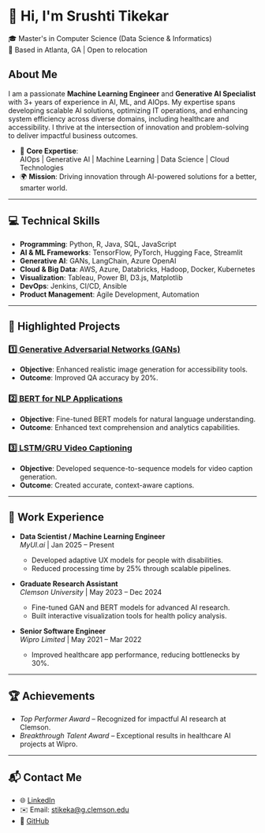 # 👋 Hi, I'm **Srushti Tikekar**

🎓 Master's in Computer Science (Data Science & Informatics)  
📍 Based in Atlanta, GA | Open to relocation  

## About Me
I am a passionate **Machine Learning Engineer** and **Generative AI Specialist** with 3+ years of experience in AI, ML, and AIOps. My expertise spans developing scalable AI solutions, optimizing IT operations, and enhancing system efficiency across diverse domains, including healthcare and accessibility. I thrive at the intersection of innovation and problem-solving to deliver impactful business outcomes.

- 🌟 **Core Expertise**:  
  AIOps | Generative AI | Machine Learning | Data Science | Cloud Technologies  
- 🌍 **Mission**: Driving innovation through AI-powered solutions for a better, smarter world.

---

## 💻 **Technical Skills**
- **Programming**: Python, R, Java, SQL, JavaScript  
- **AI & ML Frameworks**: TensorFlow, PyTorch, Hugging Face, Streamlit  
- **Generative AI**: GANs, LangChain, Azure OpenAI  
- **Cloud & Big Data**: AWS, Azure, Databricks, Hadoop, Docker, Kubernetes  
- **Visualization**: Tableau, Power BI, D3.js, Matplotlib  
- **DevOps**: Jenkins, CI/CD, Ansible  
- **Product Management**: Agile Development, Automation  

---

## 📂 **Highlighted Projects**
### [1️⃣ Generative Adversarial Networks (GANs)](https://github.com/srushtitikekar/srushtitikekar/blob/main/Generative%20Adversarial%20Network/Readme_1.md)
- **Objective**: Enhanced realistic image generation for accessibility tools.
- **Outcome**: Improved QA accuracy by 20%.

### [2️⃣ BERT for NLP Applications](https://github.com/srushtitikekar/srushtitikekar/blob/main/BERT/Readme_.md)
- **Objective**: Fine-tuned BERT models for natural language understanding.
- **Outcome**: Enhanced text comprehension and analytics capabilities.

### [3️⃣ LSTM/GRU Video Captioning](https://github.com/srushtitikekar/srushtitikekar/blob/main/Video%20Caption%20Generation-%20seq2seq/readm.md)
- **Objective**: Developed sequence-to-sequence models for video caption generation.
- **Outcome**: Created accurate, context-aware captions.

---

## 🌟 **Work Experience**
- **Data Scientist / Machine Learning Engineer**  
  *MyUI.ai* | Jan 2025 – Present  
  - Developed adaptive UX models for people with disabilities.  
  - Reduced processing time by 25% through scalable pipelines.

- **Graduate Research Assistant**  
  *Clemson University* | May 2023 – Dec 2024  
  - Fine-tuned GAN and BERT models for advanced AI research.  
  - Built interactive visualization tools for health policy analysis.

- **Senior Software Engineer**  
  *Wipro Limited* | May 2021 – Mar 2022  
  - Improved healthcare app performance, reducing bottlenecks by 30%.

---

## 🏆 **Achievements**
- *Top Performer Award* – Recognized for impactful AI research at Clemson.  
- *Breakthrough Talent Award* – Exceptional results in healthcare AI projects at Wipro.

---

## 📬 **Contact Me**
- 🌐 [LinkedIn](https://www.linkedin.com/in/srushti-tikekar)  
- ✉️ Email: stikeka@g.clemson.edu  
- 🌟 [GitHub](https://github.com/srushtitikekar)  
